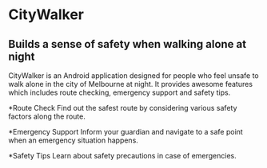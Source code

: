 # CityWalker
## Builds a sense of safety when walking alone at night

CityWalker is an Android application designed for people who feel unsafe to walk alone in the city of Melbourne at night. It provides awesome features which includes route checking, emergency support and safety tips.

*Route Check
Find out the safest route by considering various safety factors along the route.

*Emergency Support
Inform your guardian and navigate to a safe point when an emergency situation happens.

*Safety Tips
Learn about safety precautions in case of emergencies.
